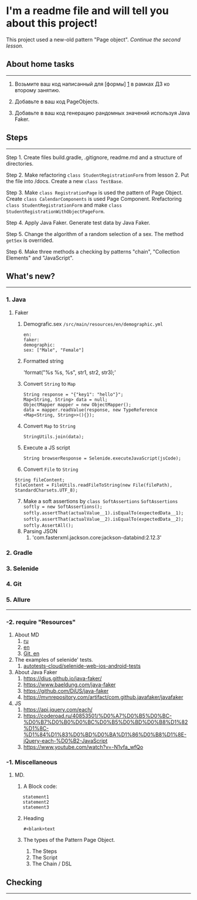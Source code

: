 # I'm a readme file and will tell you about this project!
This project used a new-old pattern "Page object". *Continue the second lesson.*

## About home tasks
___
1. Возьмите ваш код написанный для [формы] [1] в рамках ДЗ ко второму занятию.

2. Добавьте в ваш код PageObjects.

3. Добавьте в ваш код генерацию рандомных значений используя Java Faker.

[1]: https://demoqa.com/automation-practice-form "The form of the home task of lesson 2"

## Steps
___

Step 1. Create files build.gradle, .gitignore, readme.md and a structure of directories.

Step 2. Make refactoring `class StudentRegistrationForm` from lesson 2. Put the file into /docs. Create a new `class TestBase`.

Step 3. Make `class RegistrationPage` is used the pattern of Page Object. 
Create `class CalendarComponents` is used Page Component.
Rrefactoring `class StudentRegistrationForm` and make `class StudentRegistrationWithObjectPageForm`.

Step 4. Apply Java Faker. Generate test data by Java Faker.

Step 5. Change the algorithm of a random selection of a sex. The method `getSex` is overrided.

Step 6. Make three methods a checking by patterns "chain", "Collection Elements" and "JavaScript".


## What's new?
___
### 1. Java
   1. Faker
      1. Demografic.sex `/src/main/resources/en/demographic.yml`
         ```
         en:
         faker:
         demographic:
         sex: ["Male", "Female"]
         ```
      2. Formatted string
      
         'format("%s %s, %s", str1, str2, str3);'
      3. Convert `String` to `Map`
         ```
         String response = "{"key1": "hello"}";
         Map<String, String> data = null;
         ObjectMapper mapper = new ObjectMapper();
         data = mapper.readValue(response, new TypeReference <Map<String, String>>(){});         
         ```
      4. Convert `Map` to `String`
      
         `StringUtils.join(data);`
      5. Execute a JS script
      
         `String browserResponse = Selenide.executeJavaScript(jsCode);`
      6. Convert `File` to `String`
        ```
        String fileContent;
        fileContent = FileUtils.readFileToString(new File(filePath), StandardCharsets.UTF_8);
        ```
      7. Make a soft assertions by `class SoftAssertions`
         `SoftAssertions softly = new SoftAssertions();`
         `softly.assertThat(actualValue__1).isEqualTo(expectedData__1);`
         `softly.assertThat(actualValue__2).isEqualTo(expectedData__2);`
         `softly.AssertAll();`  
      8. Parsing JSON
         1. 'com.fasterxml.jackson.core:jackson-databind:2.12.3'
      
### 2. Gradle
### 3. Selenide
### 4. Git
### 5. Allure
___
### -2. require "Resources"
   1. About MD
      1. [ru](https://gist.github.com/Jekins/2bf2d0638163f1294637#Links)
      2. [en](https://guides.github.com/features/mastering-markdown/)
      3. [Git, en](https://docs.github.com/en/github/writing-on-github/getting-started-with-writing-and-formatting-on-github/basic-writing-and-formatting-syntax)
   2. The examples of selenide' tests.
      1. [autotests-cloud/selenide-web-ios-android-tests](https://github.com/autotests-cloud/selenide-web-ios-android-tests)
   3. About Java Faker
      1. https://dius.github.io/java-faker/
      2. https://www.baeldung.com/java-faker
      3. https://github.com/DiUS/java-faker
      4. https://mvnrepository.com/artifact/com.github.javafaker/javafaker
   4. JS
      1. https://api.jquery.com/each/
      2. https://coderoad.ru/40853501/%D0%A7%D0%B5%D0%BC-%D0%B7%D0%B0%D0%BC%D0%B5%D0%BD%D0%B8%D1%82%D1%8C-%D1%84%D1%83%D0%BD%D0%BA%D1%86%D0%B8%D1%8E-jQuery-each-%D0%B2-JavaScript
      3. https://www.youtube.com/watch?v=-N1vfa_wfQo
      
### -1. Miscellaneous
   1. MD. 
      1. A Block code:
      
      ```
         statement1
         statement2
         statement3
      ```
      2. Heading
      
         `#<blank>text`
      3. The types of the Pattern Page Object.
         1. The Steps
         2. The Script
         3. The Chain / DSL
      
## Checking
___


